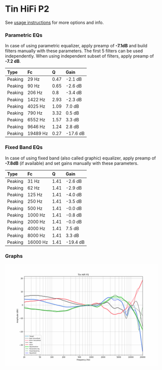 # Tin HiFi P2
See [usage instructions](https://github.com/jaakkopasanen/AutoEq#usage) for more options and info.

### Parametric EQs
In case of using parametric equalizer, apply preamp of **-7.1dB** and build filters manually
with these parameters. The first 5 filters can be used independently.
When using independent subset of filters, apply preamp of **-7.2 dB**.

| Type    | Fc       |    Q | Gain     |
|:--------|:---------|:-----|:---------|
| Peaking | 29 Hz    | 0.47 | -2.1 dB  |
| Peaking | 90 Hz    | 0.65 | -2.6 dB  |
| Peaking | 206 Hz   | 0.8  | -3.4 dB  |
| Peaking | 1422 Hz  | 2.93 | -2.3 dB  |
| Peaking | 4025 Hz  | 1.09 | 7.0 dB   |
| Peaking | 790 Hz   | 3.32 | 0.5 dB   |
| Peaking | 6552 Hz  | 1.57 | 3.3 dB   |
| Peaking | 9646 Hz  | 1.24 | 2.8 dB   |
| Peaking | 19489 Hz | 0.27 | -17.6 dB |

### Fixed Band EQs
In case of using fixed band (also called graphic) equalizer, apply preamp of **-7.8dB**
(if available) and set gains manually with these parameters.

| Type    | Fc       |    Q | Gain     |
|:--------|:---------|:-----|:---------|
| Peaking | 31 Hz    | 1.41 | -2.6 dB  |
| Peaking | 62 Hz    | 1.41 | -2.9 dB  |
| Peaking | 125 Hz   | 1.41 | -4.0 dB  |
| Peaking | 250 Hz   | 1.41 | -3.5 dB  |
| Peaking | 500 Hz   | 1.41 | -0.0 dB  |
| Peaking | 1000 Hz  | 1.41 | -0.8 dB  |
| Peaking | 2000 Hz  | 1.41 | -0.0 dB  |
| Peaking | 4000 Hz  | 1.41 | 7.5 dB   |
| Peaking | 8000 Hz  | 1.41 | 3.3 dB   |
| Peaking | 16000 Hz | 1.41 | -19.4 dB |

### Graphs
![](./Tin%20HiFi%20P2.png)